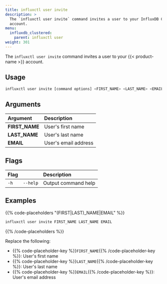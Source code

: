 ```yaml
---
title: influxctl user invite
description: >
  The `influxctl user invite` command invites a user to your InfluxDB Clustered
  account.
menu:
  influxdb_clustered:
    parent: influxctl user
weight: 301
---
```


The `influxctl user invite` command invites a user to your {{< product-name >}}
account.

## Usage

```sh
influxctl user invite [command options] <FIRST_NAME> <LAST_NAME> <EMAIL>
```

## Arguments

| Argument       | Description          |
| :------------- | :------------------- |
| **FIRST_NAME** | User's first name    |
| **LAST_NAME**  | User's last name     |
| **EMAIL**      | User's email address |

## Flags

| Flag |          | Description         |
| :--- | :------- | :------------------ |
| `-h` | `--help` | Output command help |

## Examples

{{% code-placeholders "(FIRST|LAST)_NAME|EMAIL" %}}
```sh
influxctl user invite FIRST_NAME LAST_NAME EMAIL
```
{{% /code-placeholders %}}

Replace the following:

- {{% code-placeholder-key %}}`FIRST_NAME`{{% /code-placeholder-key %}}:
  User's first name
- {{% code-placeholder-key %}}`LAST_NAME`{{% /code-placeholder-key %}}:
  User's last name
- {{% code-placeholder-key %}}`EMAIL`{{% /code-placeholder-key %}}:
  User's email address
